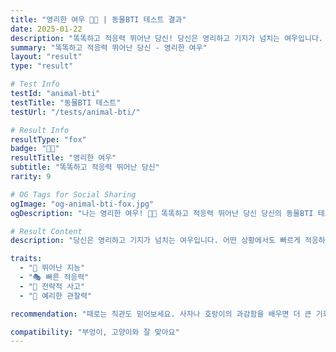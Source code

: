 ```yaml
---
title: "영리한 여우 🦊🧠 | 동물BTI 테스트 결과"
date: 2025-01-22
description: "똑똑하고 적응력 뛰어난 당신! 당신은 영리하고 기지가 넘치는 여우입니다. 어떤 상황에서도 빠르게 적응하고, 최선의 해결책을 찾아내요. 전략적 사고와 뛰어난 관찰력이 강점입니다...."
summary: "똑똑하고 적응력 뛰어난 당신 - 영리한 여우"
layout: "result"
type: "result"

# Test Info
testId: "animal-bti"
testTitle: "동물BTI 테스트"
testUrl: "/tests/animal-bti/"

# Result Info
resultType: "fox"
badge: "🦊🧠"
resultTitle: "영리한 여우"
subtitle: "똑똑하고 적응력 뛰어난 당신"
rarity: 9

# OG Tags for Social Sharing
ogImage: "og-animal-bti-fox.jpg"
ogDescription: "나는 영리한 여우! 🦊🧠 똑똑하고 적응력 뛰어난 당신 당신의 동물BTI 테스트 결과는?"

# Result Content
description: "당신은 영리하고 기지가 넘치는 여우입니다. 어떤 상황에서도 빠르게 적응하고, 최선의 해결책을 찾아내요. 전략적 사고와 뛰어난 관찰력이 강점입니다."

traits:
  - "🧠 뛰어난 지능"
  - "🎭 빠른 적응력"
  - "🎯 전략적 사고"
  - "👀 예리한 관찰력"

recommendation: "때로는 직관도 믿어보세요. 사자나 호랑이의 과감함을 배우면 더 큰 기회를 잡을 수 있어요."

compatibility: "부엉이, 고양이와 잘 맞아요"
---
```

